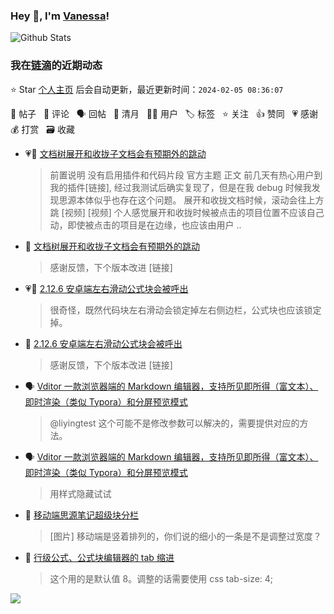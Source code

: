 ### Hey 👋, I'm [Vanessa](http://vanessa.b3log.org/)!

![Github Stats](https://github-readme-stats.vercel.app/api?username=Vanessa219&show_icons=true)

<!--events start -->

### 我在[链滴](https://ld246.com)的近期动态

⭐️ Star [个人主页](https://github.com/Vanessa219/Vanessa219) 后会自动更新，最近更新时间：`2024-02-05 08:36:07`

📝 帖子 &nbsp; 💬 评论 &nbsp; 🗣 回帖 &nbsp; 🌙 清月 &nbsp; 👨‍💻 用户 &nbsp; 🏷️ 标签 &nbsp; ⭐️ 关注 &nbsp; 👍 赞同 &nbsp; 💗 感谢 &nbsp; 💰 打赏 &nbsp; 🗃 收藏

* 💗📝 [文档树展开和收拢子文档会有预期外的跳动](https://ld246.com/article/1706793149784)

  > 前置说明 没有启用插件和代码片段 官方主题 正文 前几天有热心用户到我的插件[链接], 经过我测试后确实复现了，但是在我 debug 时候我发现思源本体似乎也存在这个问题。 展开和收拢文档时候，滚动会往上方跳 [视频] [视频] 个人感觉展开和收拢时候被点击的项目位置不应该自己动，即使被点击的项目是在边缘，也应该由用户 ..
* 💬 [文档树展开和收拢子文档会有预期外的跳动](https://ld246.com/article/1706793149784/comment/1707042206903#comments)

  > 感谢反馈，下个版本改进 [链接]
* 💗📝 [2.12.6 安卓端左右滑动公式块会被呼出](https://ld246.com/article/1706972717082)

  > 很奇怪，既然代码块左右滑动会锁定掉左右侧边栏，公式块也应该锁定掉。
* 💬 [2.12.6 安卓端左右滑动公式块会被呼出](https://ld246.com/article/1706972717082/comment/1707019196011#comments)

  > 感谢反馈，下个版本改进 [链接]
* 🗣 [Vditor 一款浏览器端的 Markdown 编辑器，支持所见即所得（富文本）、即时渲染（类似 Typora）和分屏预览模式](https://ld246.com/article/1549638745630/comment/1701067064581#comments)

  > @liyingtest 这个可能不是修改参数可以解决的，需要提供对应的方法。
* 🗣 [Vditor 一款浏览器端的 Markdown 编辑器，支持所见即所得（富文本）、即时渲染（类似 Typora）和分屏预览模式](https://ld246.com/article/1549638745630/comment/1706770728104#comments)

  > 用样式隐藏试试
* 💬 [移动端思源笔记超级块分栏](https://ld246.com/article/1706671324451/comment/1706750928008#comments)

  > [图片] 移动端是竖着排列的，你们说的细小的一条是不是调整过宽度？
* 💬 [行级公式、公式块编辑器的 tab 缩进](https://ld246.com/article/1702814433219/comment/1706713268156#comments)

  > 这个用的是默认值 8。调整的话需要使用 css tab-size: 4;


<!--events end -->

<a title="Hits" target="_blank" href="https://github.com/Vanessa219/Vanessa219"><img src="https://hits.b3log.org/Vanessa219/Vanessa219.svg"></a>
